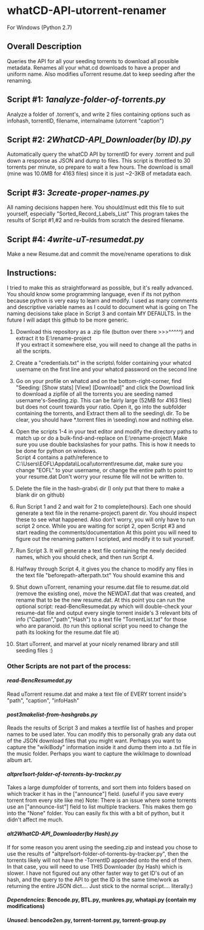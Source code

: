 # whatCD-API-utorrent-renamer 
For Windows (Python 2.7)
## Overall Description
Queries the API for all your seeding torrents to download all possible metadata. 
Renames all your what.cd downloads to have a proper and uniform name. 
Also modifies uTorrent resume.dat to keep seeding after the renaming.

## Script #1: *1analyze-folder-of-torrents.py*
Analyze a folder of .torrent's, and write 2 files containing options such as infohash, torrentID, filename, internalname (utorrent "caption")
## Script #2: *2WhatCD-API_Downloader(by ID).py*
Automatically query the whatCD API by torrentID for every .torrent and pull down a response as JSON and dump to files. 
This script is throttled to 30 torrents per minute, so prepare to wait a few hours. 
The download is small (mine was 10.0MB for 4163 files) since it is just ~2-3KB of metadata each.
## Script #3: *3create-proper-names.py*
All naming decisions happen here. You should/must edit this file to suit yourself, especially "Sorted_Record_Labels_List" 
This program takes the results of Script #1,#2 and re-builds from scratch the desired filename.
## Script #4: *4write-uT-resumedat.py*
Make a new Resume.dat and commit the move/rename operations to disk

## Instructions:
I tried to make this as straightforward as possible, but it's really advanced. 
You should know some programming language, even if its not python because python is very easy to learn and modify.
I used as many comments and descriptive variable names as I could to document what is going on
The naming decisions take place in Script 3 and contain MY DEFAULTS. In the future I will adapt this github to be more generic.

1. Download this repository as a .zip file (button over there >>>^^^^^) and extract it to E:\rename-project\
   If you extract it somewhere else, you will need to change all the paths in all the scripts.
   
2. Create a "credentials.txt" in the scripts\ folder containing your whatcd username on the first line and your whatcd password on the second line

3. Go on your profile on whatcd and on the bottom-right-corner, find "Seeding: [Show stats] [View] [Download]" and click the Download link to download a zipfile of all the torrents you are seeding named username's-Seeding.zip.
   This can be fairly large (52MB for 4163 files) but does not count towards your ratio. Open it, go  into the subfolder containing the torrents, and Extract them all to the seeding\ dir.
   To be clear, you should have *.torrent files in \seeding\ now and nothing else.

4. Open the scripts 1-4 in your text editor and modify the directory paths to match up or do a bulk-find-and-replace on E:\\rename-project\\
   Make sure you use double backslashes for your paths. This is how it needs to be done for python on windows.  
   Script 4 contains a path/reference to C:\Users\EOFL\Appdata\Local\utorrent\resume.dat, make sure you change "EOFL" to your username, or change the entire path to point to your resume.dat
   Don't worry your resume file will not be written to.

5. Delete the file in the hash-grabs\ dir (I only put that there to make a blank dir on github)

6. Run Script 1 and 2 and wait for 2 to complete(hours). Each one should generate a text file in the rename-project\ parent dir. You should inspect these to see what happened. 
   Also don't worry, you will only have to run script 2 once.
   While you are waiting for script 2, open Script #3 and start reading the comments/documentation
   At this point you will need to figure out the renaming pattern I scripted, and modify it to suit yourself.
   
7. Run Script 3. It will generate a text file containing the newly decided names, which you should check, and then run Script 4.

8. Halfway through Script 4, it gives you the chance to modify any files in the text file "beforepath-afterpath.txt" You should examine this and 

9. Shut down uTorrent, renaming your resume.dat file to resume.dat.old (remove the existing one), move the NEWDAT.dat that was created, and rename that to be the new resume.dat. 
   At this point you can run the optional script: read-BencResumedat.py which will double-check your resume-dat file and output every single torrent inside's 3 relevant bits of info ("Caption","path","Hash") to a text file "TorrentList.txt" for those who are paranoid.    (to run this optional script you need to change the path its looking for the resume.dat file at)

10. Start uTorrent, and marvel at your nicely renamed library and still seeding files :)

### Other Scripts are not part of the process: 
#### *read-BencResumedat.py*
Read uTorrent resume.dat and make a text file of EVERY torrent inside's "path", "caption", "infoHash"
#### *post3makelist-from-hashgrabs.py*
Reads the results of Script 3 and makes a textfile list of hashes and proper names to be used later. You can modify this to personally grab any data out of the JSON download files that you might want.
Perhaps you want to capture the "wikiBody" information inside it and dump them into a .txt file in the music folder. 
Perhaps you want to capture the wikiImage to download album art.
#### *altpre1sort-folder-of-torrents-by-tracker.py*
Takes a large dumpfolder of torrents, and sort them into folders based on which tracker it has in the ["announce"] field.
(useful if you save every torrent from every site like me)
Note: There is an issue where some torrents use an ["announce-list"] field to list multiple trackers. This makes them go into the "None" folder. You can easily fix this with a bit of python, but it didn't affect me much.
#### *alt2WhatCD-API_Downloader(by Hash).py*
If for some reason you arent using the seeding.zip and instead you chose to use the results of "altpre1sort-folder-of-torrents-by-tracker.py", then the torrents likely will not have the -TorrentID appended onto the end of them. In that case, you will need to use THIS Downloader (by Hash) which is slower. I have not figured out any other faster way to get ID's out of an hash, and the query to the API to get the ID is the same time/work as returning the entire JSON dict.... Just stick to the normal script.... literally:)
#### *Dependencies*: Bencode.py, BTL.py, munkres.py, whatapi.py (contain my modifications)
#### *Unused*: bencode2en.py, torrent-torrent.py, torrent-group.py